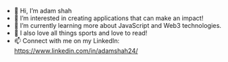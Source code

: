 - 👋 Hi, I’m adam shah
- 👀 I’m interested in creating applications that can make an impact! 
- 🌱 I’m currently learning more about JavaScript and Web3 technologies.
- 🏅 I also love all things sports and love to read!
- 📫 Connect with me on my LinkedIn: https://www.linkedin.com/in/adamshah24/ 

<!---
adamshah23/adamshah23 is a ✨ special ✨ repository because its `README.md` (this file) appears on your GitHub profile.
You can click the Preview link to take a look at your changes.
--->
